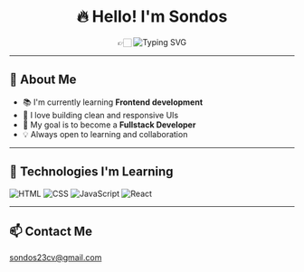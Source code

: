 <h1 align="center">🔥 Hello! I'm Sondos</h1>

<p align="center">
👉🏻  <img src="https://readme-typing-svg.demolab.com?font=Fira+Code&size=22&pause=1000&color=F59E0B&center=true&vCenter=true&width=500&lines=%F0%9F%92%BB+Currently+learning+Frontend...;%F0%9F%9A%80+Aiming+to+become+a+Fullstack+Developer;%F0%9F%92%96+Passionate+about+design+and+development!" alt="Typing SVG" /> 
</p>

---

## 🧠 About Me
- 📚 I'm currently learning **Frontend development**
- 🎨 I love building clean and responsive UIs
- 🚀 My goal is to become a **Fullstack Developer**
- 💡 Always open to learning and collaboration

---

## 🧰 Technologies I'm Learning
![HTML](https://img.shields.io/badge/HTML-E34F26?style=flat-square&logo=html5&logoColor=white)
![CSS](https://img.shields.io/badge/CSS-1572B6?style=flat-square&logo=css3&logoColor=white)
![JavaScript](https://img.shields.io/badge/JavaScript-F7DF1E?style=flat-square&logo=javascript&logoColor=black)
![React](https://img.shields.io/badge/React-20232A?style=flat-square&logo=react&logoColor=61DAFB)

---

## 📫 Contact Me
sondos23cv@gmail.com 
